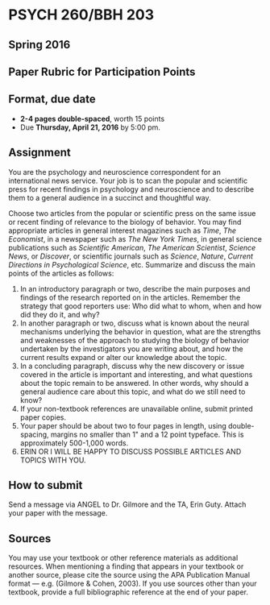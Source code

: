 # PSYCH 260/BBH 203 
## Spring 2016
## Paper Rubric for Participation Points

## Format, due date

- **2-4 pages double-spaced**, worth 15 points
- Due **Thursday, April 21, 2016** by 5:00 pm.

## Assignment

You are the psychology and neuroscience correspondent for an international news service. Your job is to scan the popular and scientific press for recent findings in psychology and neuroscience and to describe them to a general audience in a succinct and thoughtful way.

Choose two articles from the popular or scientific press on the same issue or recent finding of relevance to the biology of behavior. You may find appropriate articles in general interest magazines such as *Time*, *The Economist*, in a newspaper such as *The New York Times*, in general science publications such as *Scientific American*, *The American Scientist*, *Science News*, or *Discover*, or scientific journals such as *Science*, *Nature*, *Current Directions in Psychological Science*, etc. Summarize and discuss the main points of the articles as follows:

1. In an introductory paragraph or two, describe the main purposes and findings of the research reported on in the articles. Remember the strategy that good reporters use: Who did what to whom, when and how did they do it, and why?
2. In another paragraph or two, discuss what is known about the neural mechanisms underlying the behavior in question, what are the strengths and weaknesses of the approach to studying the biology of behavior undertaken by the investigators you are writing about, and how the current results expand or alter our knowledge about the topic.
3. In a concluding paragraph, discuss why the new discovery or issue covered in the article is important and interesting, and what questions about the topic remain to be answered. In other words, why should a general audience care about this topic, and what do we still need to know?
4. If your non-textbook references are unavailable online, submit printed paper copies.
5. Your paper should be about two to four pages in length, using double-spacing, margins no smaller than 1" and a 12 point typeface. This is approximately 500-1,000 words.
6. ERIN OR I WILL BE HAPPY TO DISCUSS POSSIBLE ARTICLES AND TOPICS WITH YOU.

## How to submit

Send a message via ANGEL to Dr. Gilmore and the TA, Erin Guty. Attach your paper with the message.

## Sources

You may use your textbook or other reference materials as additional resources. When mentioning a finding that appears in your textbook or another source, please cite the source using the APA Publication Manual format — e.g. (Gilmore & Cohen, 2003). If you use sources other than your textbook, provide a full bibliographic reference at the end of your paper.

